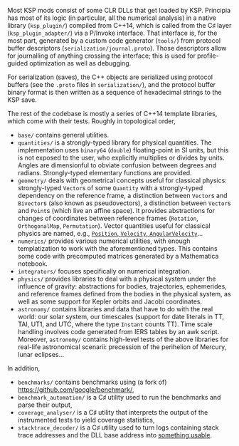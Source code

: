 Most KSP mods consist of some CLR DLLs that get loaded by KSP. Principia has most of its logic (in particular, all the numerical analysis) in a native library (`ksp_plugin/`) compiled from C++14, which is called from the C♯ layer (`ksp_plugin_adapter/`) via a P/Invoke interface. That interface is, for the most part, generated by a custom code generator (`tools/`) from protocol buffer descriptors (`serialization/journal.proto`). Those descriptors allow for journalling of anything crossing the interface; this is used for profile-guided optimization as well as debugging.

For serialization (saves), the C++ objects are serialized using protocol buffers (see the `.proto` files in `serialization/`), and the protocol buffer binary format is then written as a sequence of hexadecimal strings to the KSP save.

The rest of the codebase is mostly a series of C++14 template libraries, which come with their tests. Roughly in topological order,
- `base/` contains general utilities.
- `quantities/` is a strongly-typed library for physical quantities. The implementation uses `binary64` (`double`) floating-point in SI units, but this is not exposed to the user, who explicitly multiplies or divides by units. Angles are dimensionful to obviate confusion between degrees and radians. Strongly-typed elementary functions are provided.
- `geometry/` deals with geometrical concepts useful for classical physics: strongly-typed `Vector`s of some `Quantity` with a strongly-typed dependency on the reference frame, a distinction between `Vector`s and `Bivector`s (also known as pseudovectors), a distinction between `Vector`s and `Point`s (which live an affine space). It provides abstractions for changes of coordinates between reference frames (`Rotation`, `OrthogonalMap`, `Permutation`).  Vector quantities useful for classical physics are named, e.g., [`Position`, `Velocity`, `AngularVelocity`](https://github.com/mockingbirdnest/Principia/blob/master/geometry/named_quantities.hpp)...
- `numerics/` provides various numerical utilities, with enough templatization to work with the aforementioned types. This contains some code with precomputed matrices generated by a Mathematica notebook.
- `integrators/` focuses specifically on numerical integration.
- `physics/` provides libraries to deal with a physical system under the influence of gravity: abstractions for bodies, trajectories, ephemerides, and reference frames defined from the bodies in the physical system, as well as some support for Kepler orbits and Jacobi coordinates.
- `astronomy/` contains libraries and data that have to do with the real world: our solar system, our timescales (support for date literals in TT, TAI, UT1, and UTC, where the type `Instant` counts TT). Time scale handling involves code generated from IERS tables by an awk script. Moreover, `astronomy/` contains high-level tests of the above libraries for real-life astronomical scenarii: precession of the perihelion of Mercury, lunar eclipses...

In addition,
- `benchmarks/` contains benchmarks using (a fork of) https://github.com/google/benchmark/,
- `benchmark_automation/` is a C♯ utility used to run the benchmarks and parse their output,
- `coverage_analyser/` is a C♯ utility that interprets the output of the instrumented tests to yield coverage statistics,
- `stacktrace_decoder/` is a C♯ utility used to turn logs containing stack trace addresses and the DLL base address into [something usable](https://github.com/mockingbirdnest/Principia/issues/896#issue-135074672).
